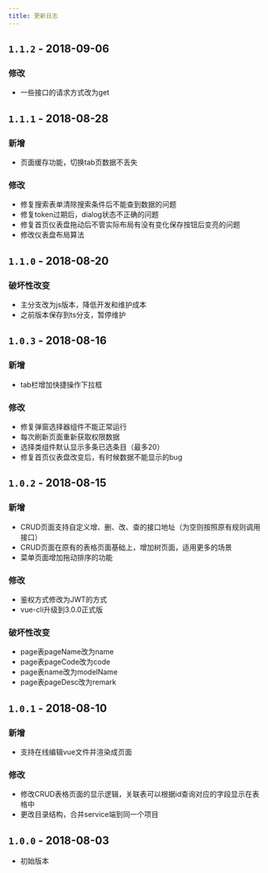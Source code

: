 ```yaml
---
title: 更新日志
---
```


## `1.1.2` - 2018-09-06

### 修改

* 一些接口的请求方式改为get

## `1.1.1` - 2018-08-28

### 新增

* 页面缓存功能，切换tab页数据不丢失

### 修改

* 修复搜索表单清除搜索条件后不能查到数据的问题
* 修复token过期后，dialog状态不正确的问题
* 修复首页仪表盘拖动后不管实际布局有没有变化保存按钮后变亮的问题
* 修改仪表盘布局算法

## `1.1.0` - 2018-08-20

### 破坏性改变

* 主分支改为js版本，降低开发和维护成本
* 之前版本保存到ts分支，暂停维护

## `1.0.3` - 2018-08-16

### 新增

* tab栏增加快捷操作下拉框

### 修改

* 修复弹窗选择器组件不能正常运行
* 每次刷新页面重新获取权限数据
* 选择类组件默认显示多条已选条目（最多20）
* 修复首页仪表盘改变后，有时候数据不能显示的bug

## `1.0.2` - 2018-08-15

### 新增

* CRUD页面支持自定义增、删、改、查的接口地址（为空则按照原有规则调用接口）
* CRUD页面在原有的表格页面基础上，增加树页面，适用更多的场景
* 菜单页面增加拖动排序的功能

### 修改

* 鉴权方式修改为JWT的方式
* vue-cli升级到3.0.0正式版

### 破坏性改变

* page表pageName改为name
* page表pageCode改为code
* page表name改为modelName
* page表pageDesc改为remark

## `1.0.1` - 2018-08-10

### 新增

* 支持在线编辑vue文件并渲染成页面

### 修改

* 修改CRUD表格页面的显示逻辑，关联表可以根据id查询对应的字段显示在表格中
* 更改目录结构，合并service端到同一个项目

## `1.0.0` - 2018-08-03

* 初始版本